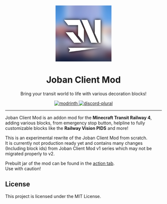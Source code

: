 <p align="center">
  <img src="assets/JCM_logo.png" width="180px" alt="JCM Logo">
</p>

<h1 align="center">
  Joban Client Mod
</h1>

<p align="center">Bring your transit world to life with various decoration blocks!</p>

<p align="center">
  <a href="https://modrinth.com/mod/jcm">
    <img alt="modrinth" height="56" src="https://cdn.jsdelivr.net/npm/@intergrav/devins-badges@3/assets/cozy/available/modrinth_vector.svg">
  </a>
  <a href="https://discord.com/invite/FNc2rgWmP2">
    <img alt="discord-plural" height="56" src="https://cdn.jsdelivr.net/npm/@intergrav/devins-badges@3/assets/cozy/social/discord-plural_vector.svg">
  </a>
</p>

<hr>

Joban Client Mod is an addon mod for the **Minecraft Transit Railway 4**, adding various blocks, from emergency stop button, helpline to fully customizable blocks like the **Railway Vision PIDS** and more!  

This is an experimental rewrite of the Joban Client Mod from scratch.  
It is currently not production ready yet and contains many changes (Including block ids) from Joban Client Mod v1 series which may not be migrated properly to v2.  

Prebuilt jar of the mod can be found in the [action tab](https://github.com/DistrictOfJoban/JCM-Rewrite/actions).  
Use with caution!

## License
This project is licensed under the MIT License.
